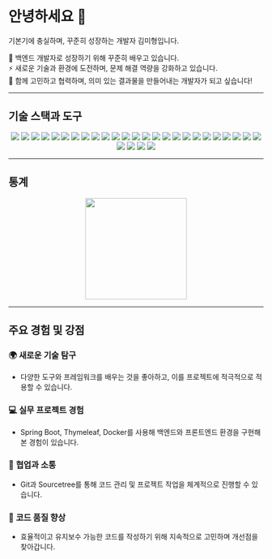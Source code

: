 # 안녕하세요 👋  
기본기에 충실하며, 꾸준히 성장하는 개발자 김미형입니다.

🌱 백엔드 개발자로 성장하기 위해 꾸준히 배우고 있습니다.  
⚡ 새로운 기술과 환경에 도전하며, 문제 해결 역량을 강화하고 있습니다.  
🤝 함께 고민하고 협력하며, 의미 있는 결과물을 만들어내는 개발자가 되고 싶습니다!

---

## 기술 스택과 도구
<div align="center">
  <img src="https://img.shields.io/badge/Java-007396?style=round-square&logo=java&logoColor=white"/> 
  <img src="https://img.shields.io/badge/Spring Boot-6DB33F?style=round-square&logo=Spring Boot&logoColor=white"/>
  <img src="https://img.shields.io/badge/Spring Framework-6DB33F?style=round-square&logo=spring&logoColor=white"/>
  <img src="https://img.shields.io/badge/Thymeleaf-005F0F?style=round-square&logo=thymeleaf&logoColor=white"/>
  <img src="https://img.shields.io/badge/JavaScript-F7DF1E?style=round-square&logo=javascript&logoColor=black"/>
  <img src="https://img.shields.io/badge/jQuery-0769AD?style=round-square&logo=jquery&logoColor=white"/>
    <img src="https://img.shields.io/badge/JSTL-005F0F?style=round-square&logoColor=white"/>
  <img src="https://img.shields.io/badge/Bootstrap-7952B3?style=round-square&logo=bootstrap&logoColor=white"/>
  <img src="https://img.shields.io/badge/MySQL-4479A1?style=round-square&logo=MySQL&logoColor=white"/> 
  <img src="https://img.shields.io/badge/MariaDB-003545?style=round-square&logo=mariadb&logoColor=white"/>
  <img src="https://img.shields.io/badge/AWS S3-232F3E?style=round-square&logo=amazon-aws&logoColor=white"/>
  <img src="https://img.shields.io/badge/Naver Cloud-03C75A?style=round-square&logo=naver&logoColor=white"/>
  <img src="https://img.shields.io/badge/Docker-2496ED?style=round-square&logo=docker&logoColor=white"/>
  <img src="https://img.shields.io/badge/Git-F05032?style=round-square&logo=git&logoColor=white"/>
  <img src="https://img.shields.io/badge/Sourcetree-0052CC?style=round-square&logo=sourcetree&logoColor=white"/>
  <img src="https://img.shields.io/badge/IntelliJ IDEA-000000?style=round-square&logo=intellijidea&logoColor=white"/>
  <img src="https://img.shields.io/badge/Eclipse IDE-2C2255?style=round-square&logo=eclipseide&logoColor=white"/>
  <img src="https://img.shields.io/badge/JUnit-25A162?style=round-square&logo=junit5&logoColor=white"/>
  <img src="https://img.shields.io/badge/Postman-FF6C37?style=round-square&logo=postman&logoColor=white"/>
  <img src="https://img.shields.io/badge/SLF4J-007396?style=round-square&logoColor=white"/>
  <img src="https://img.shields.io/badge/Logback-DC382D?style=round-square&logoColor=white"/>
  <img src="https://img.shields.io/badge/CoolSMS-4A90E2?style=round-square&logoColor=white"/>
  <img src="https://img.shields.io/badge/Kakao API-FFCD00?style=round-square&logo=kakao&logoColor=black"/>
  <img src="https://img.shields.io/badge/Naver SMTP-03C75A?style=round-square&logo=naver&logoColor=white"/>
  <img src="https://img.shields.io/badge/HTML5-E34F26?style=round-square&logo=html5&logoColor=white"/>
  <img src="https://img.shields.io/badge/CSS3-1572B6?style=round-square&logo=css3&logoColor=white"/>
  <img src="https://img.shields.io/badge/Lombok-CA4245?style=round-square&logo=java&logoColor=white"/>
  <img src="https://img.shields.io/badge/Gradle-02303A?style=round-square&logo=gradle&logoColor=white"/>
  <img src="https://img.shields.io/badge/Maven-C71A36?style=round-square&logo=apache-maven&logoColor=white"/>
</div>


---

## 통계
<div align="center">
  <img height=200 src="https://github-readme-stats.vercel.app/api/top-langs/?username=algudgod&hide=c%23,powershell,Mathematica,Ruby,Objective-C,Objective-C%2b%2b,Cuda&title_color=000000&text_color=333333&icon_color=000000&bg_color=FFFFFF&langs_count=8&layout=compact&border_color=CCCCCC&hide_border=false&size_weight=0.5&count_weight=0.5"/>
</div>

---

## 주요 경험 및 강점
### 🌍 **새로운 기술 탐구**
- 다양한 도구와 프레임워크를 배우는 것을 좋아하고, 이를 프로젝트에 적극적으로 적용할 수 있습니다.

### 💻 **실무 프로젝트 경험**
- Spring Boot, Thymeleaf, Docker를 사용해 백엔드와 프론트엔드 환경을 구현해본 경험이 있습니다.

### 🤝 **협업과 소통**
- Git과 Sourcetree를 통해 코드 관리 및 프로젝트 작업을 체계적으로 진행할 수 있습니다.

### 🎯 **코드 품질 향상**
- 효율적이고 유지보수 가능한 코드를 작성하기 위해 지속적으로 고민하며 개선점을 찾아갑니다.
